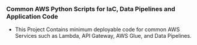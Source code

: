 ### Common AWS Python Scripts for IaC, Data Pipelines and Application Code

- This Project Contains minimum deployable code for common AWS Services such as Lambda, API Gateway, AWS Glue, and
Data Pipelines. 